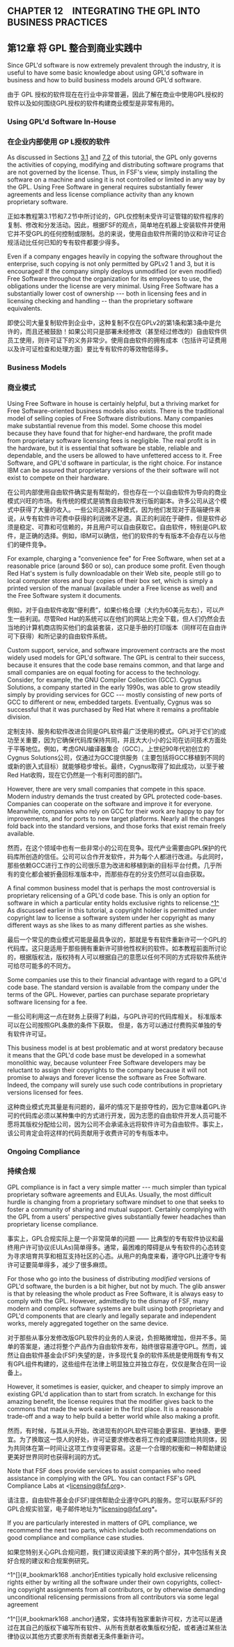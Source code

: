 
## CHAPTER 12　INTEGRATING THE GPL INTO BUSINESS PRACTICES

## 第12章 将 GPL 整合到商业实践中

Since GPL'd software is now extremely prevalent through the industry, it is useful to have some basic knowledge about using GPL'd software in business and how to build business models around GPL'd software.

由于 GPL 授权的软件现在在行业中非常普遍，因此了解在商业中使用GPL授权的软件以及如何围绕GPL授权的软件构建商业模型是非常有用的。

### Using GPL'd Software In-House

### 在企业内部使用 GP L授权的软件

As discussed in Sections [3.1](#gplv2-0-freedom-to-run) and [7.2](#gplv2-5-acceptance-copyright-style) of this tutorial, the GPL only governs the activities of copying, modifying and distributing software programs that are not governed by the license. Thus, in FSF's view, simply installing the software on a machine and using it is not controlled or limited in any way by the GPL. Using Free Software in general requires substantially fewer agreements and less license compliance activity than any known proprietary software.

正如本教程第3.1节和7.2节中所讨论的，GPL仅控制未受许可证管辖的软件程序的复制、修改和分发活动。因此，根据FSF的观点，简单地在机器上安装软件并使用它并不受GPL的任何控制或限制。总的来说，使用自由软件所需的协议和许可证合规活动比任何已知的专有软件都要少得多。

Even if a company engages heavily in copying the software throughout the enterprise, such copying is not only permitted by GPLv2 1 and 3, but it is encouraged! If the company simply deploys unmodified (or even modified) Free Software throughout the organization for its employees to use, the obligations under the license are very minimal. Using Free Software has a substantially lower cost of ownership --- both in licensing fees and in licensing checking and handling -- than the proprietary software equivalents.

即使公司大量复制软件到企业中，这种复制不仅在GPLv2的第1条和第3条中是允许的，而且还被鼓励！如果公司只是部署未经修改（甚至经过修改的）自由软件供员工使用，则许可证下的义务非常少。使用自由软件的拥有成本（包括许可证费用以及许可证检查和处理方面）要比专有软件的等效物低得多。

### Business Models

### 商业模式

Using Free Software in house is certainly helpful, but a thriving market for Free Software-oriented business models also exists. There is the traditional model of selling copies of Free Software distributions. Many companies make substantial revenue from this model. Some choose this model because they have found that for higher-end hardware, the profit made from proprietary software licensing fees is negligible. The real profit is in the hardware, but it is essential that software be stable, reliable and dependable, and the users be allowed to have unfettered access to it. Free Software, and GPL'd software in particular, is the right choice. For instance IBM can be assured that proprietary versions of the their software will not exist to compete on their hardware.

在公司内部使用自由软件确实是有帮助的，但也存在一个以自由软件为导向的商业模式兴旺的市场。有传统的模式是销售自由软件发行版的副本。许多公司从这个模式中获得了大量的收入。一些公司选择这种模式，因为他们发现对于高端硬件来说，从专有软件许可费中获得的利润微不足道。真正的利润在于硬件，但是软件必须是稳定、可靠和可信赖的，并且用户可以自由获取它。自由软件，特别是GPL软件，是正确的选择。例如，IBM可以确信，他们的软件的专有版本不会存在以与他们的硬件竞争。

For example, charging a "convenience fee" for Free Software, when set at a reasonable price (around \$60 or so), can produce some profit. Even though Red Hat's system is fully downloadable on their Web site, people still go to local computer stores and buy copies of their box set, which is simply a printed version of the manual (available under a Free license as well) and the Free Software system it documents.

例如，对于自由软件收取“便利费”，如果价格合理（大约为60美元左右），可以产生一些利润。尽管Red Hat的系统可以在他们的网站上完全下载，但人们仍然会去当地的计算机商店购买他们的盒装套装，这只是手册的打印版本（同样可在自由许可下获得）和所记录的自由软件系统。

Custom support, service, and software improvement contracts are the most widely used models for GPL'd software. The GPL is central to their success, because it ensures that the code base remains common, and that large and small companies are on equal footing for access to the technology. Consider, for example, the GNU Compiler Collection (GCC). Cygnus Solutions, a company started in the early 1990s, was able to grow steadily simply by providing services for GCC --- mostly consisting of new ports of GCC to different or new, embedded targets. Eventually, Cygnus was so successful that it was purchased by Red Hat
where it remains a profitable division.

定制支持、服务和软件改进合同是GPL软件最广泛使用的模式。GPL对于它们的成功至关重要，因为它确保代码库保持共同，并且大大小小的公司在访问技术方面处于平等地位。例如，考虑GNU编译器集合（GCC）。上世纪90年代初创立的Cygnus Solutions公司，仅通过为GCC提供服务（主要包括将GCC移植到不同的或新的嵌入式目标）就能够稳步增长。最终，Cygnus取得了如此成功，以至于被Red Hat收购，现在它仍然是一个有利可图的部门。

However, there are very small companies that compete in this space. Modern industry demands the trust created by GPL protected code-bases. Companies can cooperate on the software and improve it for everyone. Meanwhile, companies who rely on GCC for their work are happy to pay for improvements, and for ports to new target platforms. Nearly all the changes fold back into the standard versions, and those forks that exist remain freely available.

然而，在这个领域中也有一些非常小的公司在竞争。现代产业需要由GPL保护的代码库所创造的信任。公司可以合作开发软件，并为每个人都进行改进。与此同时，那些依赖GCC进行工作的公司很乐意为改进和移植到新的目标平台付费。几乎所有的变化都会被折叠回标准版本中，而那些存在的分支仍然可以自由获取。

A final common business model that is perhaps the most controversial is proprietary relicensing of a GPL'd code base. This is only an option for software in which a particular entity holds exclusive rights to relicense.[^1^](#_bookmark168) As discussed earlier in this tutorial, a copyright holder is permitted under copyright law to license a software system under her copyright as many different ways as she likes to as many different parties as she wishes.

最后一个常见的商业模式可能是最具争议的，那就是专有软件重新许可一个GPL的代码库。这只是适用于那些拥有重新许可排他性权利的软件。如本教程前面所讨论的，根据版权法，版权持有人可以根据自己的意愿以任何不同的方式将软件系统许可给尽可能多的不同方。

Some companies use this to their financial advantage with regard to a GPL'd code base. The standard version is available from the company under the terms of the GPL. However, parties can purchase separate proprietary software licensing for a fee.

一些公司利用这一点在财务上获得了利益，与GPL许可的代码库相关。 标准版本可以在公司按照GPL条款的条件下获取。 但是，各方可以通过付费购买单独的专有软件许可证。

This business model is at best problematic and at worst predatory because it means that the GPL'd code base must be developed in a somewhat monolithic way, because volunteer Free Software developers may be reluctant to assign their copyrights to the company because it will not promise to always and forever license the software as Free Software. Indeed, the company will surely use such code contributions in proprietary versions licensed for fees.

这种商业模式充其量是有问题的，最坏的情况下是掠夺性的，因为它意味着GPL许可的代码库必须以某种集中的方式进行开发，因为志愿的自由软件开发人员可能不愿将其版权分配给公司，因为公司不会承诺永远将软件许可为自由软件。事实上，该公司肯定会将这样的代码贡献用于收费许可的专有版本中。

### Ongoing Compliance

### 持续合规

GPL compliance is in fact a very simple matter --- much simpler than typical proprietary software agreements and EULAs. Usually, the most difficult hurdle is changing from a proprietary software mindset to one that seeks to foster a community of sharing and mutual support. Certainly complying with the GPL from a users' perspective gives substantially fewer headaches than proprietary license compliance.

事实上，GPL合规实际上是一个非常简单的问题 —— 比典型的专有软件协议和最终用户许可协议(EULAs)简单得多。通常，最困难的障碍是从专有软件的心态转变为寻求培育共享和相互支持社区的心态。从用户的角度来看，遵守GPL比遵守专有许可证要简单得多，减少了很多麻烦。

For those who go into the business of distributing *modified* versions of GPL'd software, the burden is a bit higher, but not by much. The glib answer is that by releasing the whole product as Free Software, it is always easy to comply with the GPL. However, admittedly to the dismay of FSF, many modern and complex software systems are built using both proprietary and GPL'd components that are clearly and legally separate and independent works, merely aggregated together on the same device.

对于那些从事分发修改版GPL软件的业务的人来说，负担略微增加，但并不多。简单的答案是，通过将整个产品作为自由软件发布，始终很容易遵守GPL。然而，诚然让自由软件基金会(FSF)失望的是，许多现代复杂的软件系统是使用既有专有又有GPL组件构建的，这些组件在法律上明显独立并独立存在，仅仅是聚合在同一设备上。

However, it sometimes is easier, quicker, and cheaper to simply improve an existing GPL'd application than to start from scratch. In exchange for this amazing benefit, the license requires that the modifier gives back to the commons that made the work easier in the first place. It is a reasonable trade-off and a way to help build a better world while also making a profit.

然而，有时候，与其从头开始，改进现有的GPL软件可能会更容易、更快捷、更便宜。为了换取这一惊人的好处，许可证要求修改者将工作的成果回馈给共同体，因为共同体在第一时间让这项工作变得更容易。这是一个合理的权衡和一种帮助建设更美好世界同时也获得利润的方式。

Note that FSF does provide services to assist companies who need assistance in complying with the GPL. You can contact FSF's GPL Compliance Labs at *\<*<licensing@fsf.org>*\>*.

请注意，自由软件基金会(FSF)提供帮助企业遵守GPL的服务。您可以联系FSF的GPL合规实验室，电子邮件地址为*<licensing@fsf.org>*。

If you are particularly interested in matters of GPL compliance, we recommend the next two parts, which include both recommendations on good compliance and compliance case studies.

如果您特别关心GPL合规问题，我们建议阅读接下来的两个部分，其中包括有关良好合规的建议和合规案例研究。

^1^[]{#_bookmark168 .anchor}Entities typically hold exclusive relicensing rights either by writing all the software under their own copyrights, collect- ing copyright assignments from all contributors, or by otherwise demanding unconditional relicensing permissions from all contributors via some legal agreement

^1^[]{#_bookmark168 .anchor}通常，实体持有独家重新许可权，方法可以是通过在其自己的版权下编写所有软件、从所有贡献者收集版权分配，或者通过某些法律协议以其他方式要求所有贡献者无条件重新许可。
